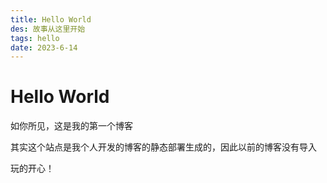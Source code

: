 ```yaml
---
title: Hello World
des: 故事从这里开始
tags: hello
date: 2023-6-14
---
```


# Hello World

如你所见，这是我的第一个博客

其实这个站点是我个人开发的博客的静态部署生成的，因此以前的博客没有导入

玩的开心！